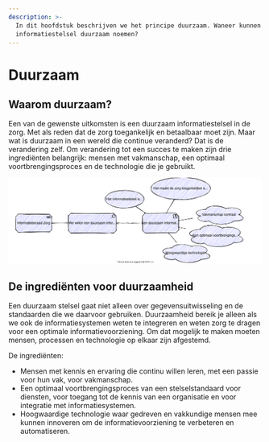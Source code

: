 ```yaml
---
description: >-
  In dit hoofdstuk beschrijven we het principe duurzaam. Waneer kunnen we het
  informatiestelsel duurzaam noemen?
---
```


# Duurzaam

## Waarom duurzaam?

Een van de gewenste uitkomsten is een duurzaam informatiestelsel in de zorg. Met als reden dat de zorg toegankelijk en betaalbaar moet zijn. Maar wat is duurzaam in een wereld die continue veranderd? Dat is de verandering zelf. Om verandering tot een succes te maken zijn drie ingrediënten belangrijk: mensen met vakmanschap, een optimaal voortbrengingsproces en de technologie die je gebruikt.

![Motivatie voor een duurzaam informatiestelsel](../.gitbook/assets/motivation/sustainable.svg)

## De ingrediënten voor duurzaamheid

Een duurzaam stelsel gaat niet alleen over gegevensuitwisseling en de standaarden die we daarvoor gebruiken. Duurzaamheid bereik je alleen als we ook de informatiesystemen weten te integreren en weten zorg te dragen voor een optimale informatievoorziening. Om dat mogelijk te maken moeten mensen, processen en technologie op elkaar zijn afgestemd.

De ingrediënten:

- Mensen met kennis en ervaring die continu willen leren, met een passie voor hun vak, voor vakmanschap.
- Een optimaal voortbrengingsproces van een stelselstandaard voor diensten, voor toegang tot de kennis van een organisatie en voor integratie met informatiesystemen.
- Hoogwaardige technologie waar gedreven en vakkundige mensen mee kunnen innoveren om de informatievoorziening te verbeteren en automatiseren.
